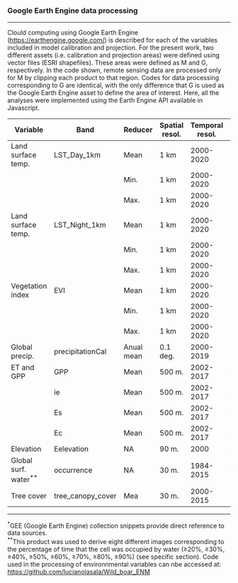 ### Google Earth Engine data processing
----------

Clould computing using Google Earth Engine (https://earthengine.google.com/) is described for each of the variables included in model calibration and projection. For the present work, two different assets (i.e. calibration and projection areas) were defined using vector files (ESRI shapefiles). These areas were defined as M and G, respectively. In the code shown, remote sensing data are processed only for M by clipping each product to  that region. Codes for data processing corresponding to G are identical, with the only difference that G is used as the Google Earth Engine asset to define the area of interest.
Here, all the analyses were implemented using the Earth Engine API available in Javascript. 

|Variable          |Band             |Reducer      |Spatial resol. |Temporal resol. |GEE snippet<sup>*</sup> |   
|------------------|-----------------|-------------| --------------|--------------- |----------------------- |
|Land surface temp.|LST_Day_1km      |Mean         |1 km           |2000-2020       |MODIS/006/MOD11A1       |
|                  |                 |Min.         |1 km           |2000-2020       |MODIS/006/MOD11A1       |
|                  |                 |Max.         |1 km           |2000-2020       |MODIS/006/MOD11A1       |
|Land surface temp.|LST_Night_1km    |Mean         |1 km           |2000-2020       |MODIS/006/MOD11A1       |
|                  |                 |Min.         |1 km           |2000-2020       |MODIS/006/MOD11A1       |
|                  |                 |Max.         |1 km           |2000-2020       |MODIS/006/MOD11A1       |
|Vegetation index  |EVI              |Mean         |1 km           |2000-2020       |MODIS/006/MOD13A2       |
|                  |                 |Min.         |1 km           |2000-2020       |MODIS/006/MOD13A2       |
|                  |                 |Max.         |1 km           |2000-2020       |MODIS/006/MOD13A2       |
|Global precip.    |precipitationCal |Anual mean   |0.1 deg.       |2000-2019	      |NASA/GPM_L3/IMERG_V06   |
|ET and GPP        |GPP              |Mean         |500 m.         |2002-2017       |CAS/IGSNRR/PML/V2       |
|                  |ie               |Mean         |500 m.         |2002-2017       |CAS/IGSNRR/PML/V2       |
|                  |Es               |Mean         |500 m.  	     |2002-2017       |CAS/IGSNRR/PML/V2       |
|                  |Ec               |Mean         |500 m.  	     |2002-2017       |CAS/IGSNRR/PML/V2       |
|Elevation         |Eelevation       |NA           |90 m.  	       |2000            |CGIAR/SRTM90_V4         |
|Global surf. water<sup>**</sup>|occurrence       |NA           |30 m.  	       |1984-2015       |JRC/GSW1_0/GlobalSurfaceWater|
|Tree cover        |tree_canopy_cover|Mea          |30 m.  	       |2000-2015       |NASA/MEASURES/GFCC/TC/v3|

***
<sup>*</sup>GEE (Google Earth Engine) collection snippets provide direct reference to data sources.  
<sup>**</sup>This product was used to derive eight different images corresponding to the percentage of time that the cell was occupied by water (&ge;20%, &ge;30%, &ge;40%, &ge;50%, &ge;60%, &ge;70%, &ge;80%, &ge;90%) (see specific section). Code used in the processing of environnmental variables can nbe accessed at: https://github.com/lucianolasala/Wild_boar_ENM

